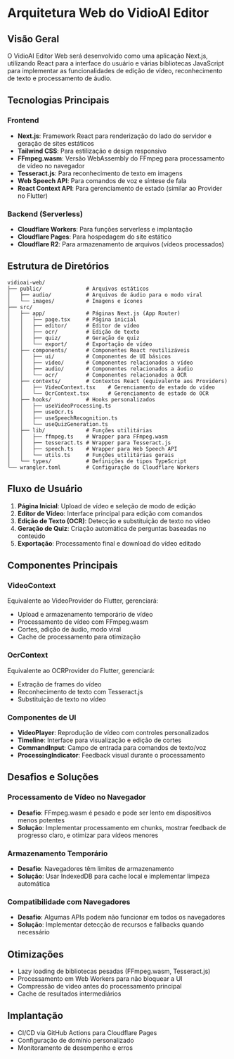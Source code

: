 # Arquitetura Web do VidioAI Editor

## Visão Geral
O VidioAI Editor Web será desenvolvido como uma aplicação Next.js, utilizando React para a interface do usuário e várias bibliotecas JavaScript para implementar as funcionalidades de edição de vídeo, reconhecimento de texto e processamento de áudio.

## Tecnologias Principais

### Frontend
- **Next.js**: Framework React para renderização do lado do servidor e geração de sites estáticos
- **Tailwind CSS**: Para estilização e design responsivo
- **FFmpeg.wasm**: Versão WebAssembly do FFmpeg para processamento de vídeo no navegador
- **Tesseract.js**: Para reconhecimento de texto em imagens
- **Web Speech API**: Para comandos de voz e síntese de fala
- **React Context API**: Para gerenciamento de estado (similar ao Provider no Flutter)

### Backend (Serverless)
- **Cloudflare Workers**: Para funções serverless e implantação
- **Cloudflare Pages**: Para hospedagem do site estático
- **Cloudflare R2**: Para armazenamento de arquivos (vídeos processados)

## Estrutura de Diretórios
```
vidioai-web/
├── public/              # Arquivos estáticos
│   ├── audio/           # Arquivos de áudio para o modo viral
│   └── images/          # Imagens e ícones
├── src/
│   ├── app/             # Páginas Next.js (App Router)
│   │   ├── page.tsx     # Página inicial
│   │   ├── editor/      # Editor de vídeo
│   │   ├── ocr/         # Edição de texto
│   │   ├── quiz/        # Geração de quiz
│   │   └── export/      # Exportação de vídeo
│   ├── components/      # Componentes React reutilizáveis
│   │   ├── ui/          # Componentes de UI básicos
│   │   ├── video/       # Componentes relacionados a vídeo
│   │   ├── audio/       # Componentes relacionados a áudio
│   │   └── ocr/         # Componentes relacionados a OCR
│   ├── contexts/        # Contextos React (equivalente aos Providers)
│   │   ├── VideoContext.tsx    # Gerenciamento de estado do vídeo
│   │   └── OcrContext.tsx      # Gerenciamento de estado do OCR
│   ├── hooks/           # Hooks personalizados
│   │   ├── useVideoProcessing.ts
│   │   ├── useOcr.ts
│   │   ├── useSpeechRecognition.ts
│   │   └── useQuizGeneration.ts
│   ├── lib/             # Funções utilitárias
│   │   ├── ffmpeg.ts    # Wrapper para FFmpeg.wasm
│   │   ├── tesseract.ts # Wrapper para Tesseract.js
│   │   ├── speech.ts    # Wrapper para Web Speech API
│   │   └── utils.ts     # Funções utilitárias gerais
│   └── types/           # Definições de tipos TypeScript
└── wrangler.toml        # Configuração do Cloudflare Workers
```

## Fluxo de Usuário
1. **Página Inicial**: Upload de vídeo e seleção de modo de edição
2. **Editor de Vídeo**: Interface principal para edição com comandos
3. **Edição de Texto (OCR)**: Detecção e substituição de texto no vídeo
4. **Geração de Quiz**: Criação automática de perguntas baseadas no conteúdo
5. **Exportação**: Processamento final e download do vídeo editado

## Componentes Principais

### VideoContext
Equivalente ao VideoProvider do Flutter, gerenciará:
- Upload e armazenamento temporário de vídeo
- Processamento de vídeo com FFmpeg.wasm
- Cortes, adição de áudio, modo viral
- Cache de processamento para otimização

### OcrContext
Equivalente ao OCRProvider do Flutter, gerenciará:
- Extração de frames do vídeo
- Reconhecimento de texto com Tesseract.js
- Substituição de texto no vídeo

### Componentes de UI
- **VideoPlayer**: Reprodução de vídeo com controles personalizados
- **Timeline**: Interface para visualização e edição de cortes
- **CommandInput**: Campo de entrada para comandos de texto/voz
- **ProcessingIndicator**: Feedback visual durante o processamento

## Desafios e Soluções

### Processamento de Vídeo no Navegador
- **Desafio**: FFmpeg.wasm é pesado e pode ser lento em dispositivos menos potentes
- **Solução**: Implementar processamento em chunks, mostrar feedback de progresso claro, e otimizar para vídeos menores

### Armazenamento Temporário
- **Desafio**: Navegadores têm limites de armazenamento
- **Solução**: Usar IndexedDB para cache local e implementar limpeza automática

### Compatibilidade com Navegadores
- **Desafio**: Algumas APIs podem não funcionar em todos os navegadores
- **Solução**: Implementar detecção de recursos e fallbacks quando necessário

## Otimizações
- Lazy loading de bibliotecas pesadas (FFmpeg.wasm, Tesseract.js)
- Processamento em Web Workers para não bloquear a UI
- Compressão de vídeo antes do processamento principal
- Cache de resultados intermediários

## Implantação
- CI/CD via GitHub Actions para Cloudflare Pages
- Configuração de domínio personalizado
- Monitoramento de desempenho e erros
